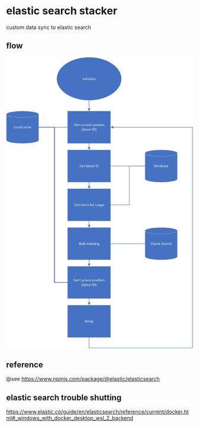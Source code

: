 # elastic search stacker
custom data sync to elastic search

## flow
![flow-diagram](./doc/flow-diagram.jpg)

## reference
@see https://www.npmjs.com/package/@elastic/elasticsearch

## elastic search trouble shutting
https://www.elastic.co/guide/en/elasticsearch/reference/current/docker.html#_windows_with_docker_desktop_wsl_2_backend